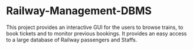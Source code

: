 # Railway-Management-DBMS
This project provides an interactive GUI for the users to browse trains, to book tickets and to monitor previous bookings. 
It provides an easy access to a large database of Railway passengers and Staffs.
